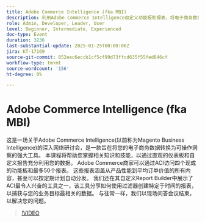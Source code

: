 ```yaml
---
title: Adobe Commerce Intelligence (fka MBI)
description: 利用Adobe Commerce Intelligence自定义功能板和报表，将电子商务数据转换为切实可行的见解
role: Admin, Developer, Leader, User
level: Beginner, Intermediate, Experienced
doc-type: Event
duration: 3236
last-substantial-update: 2025-01-25T00:00:00Z
jira: KT-17169
source-git-commit: 852eec6eccb1cf5cf99d73ffcd635f55fed846cf
workflow-type: tm+mt
source-wordcount: '156'
ht-degree: 0%

---
```



# Adobe Commerce Intelligence (fka MBI)

这是一场关于Adobe Commerce Intelligence(以前称为Magento Business Intelligence)的深入网络研讨会，是一款旨在将您的电子商务数据转换为可操作洞察的强大工具。 本课程将帮助您掌握相关知识和技能，以通过直观的仪表板和自定义报告充分利用您的数据。 Adobe Commerce商家可以通过ACI访问四个现成的功能板和最多50个报表。 这些报表涵盖从产品性能到平均订单价值的所有内容，甚至可以按定期计划自动分发。 我们还在其自定义Report Builder中展示了ACI最令人兴奋的工具之一，该工具分享如何使用过滤器创建特定于时间的报表，以捕获与您的业务目标最相关的数据。 与往常一样，我们以现场问答会议结束，以解决您的问题。

>[!VIDEO](https://video.tv.adobe.com/v/3443025/?learn=on&enablevpops)
